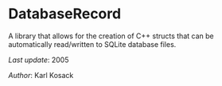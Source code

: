 DatabaseRecord
==============

A library that allows for the creation of C++ structs that can be
automatically read/written to SQLite database files.  

*Last update*: 2005

*Author*: Karl Kosack



